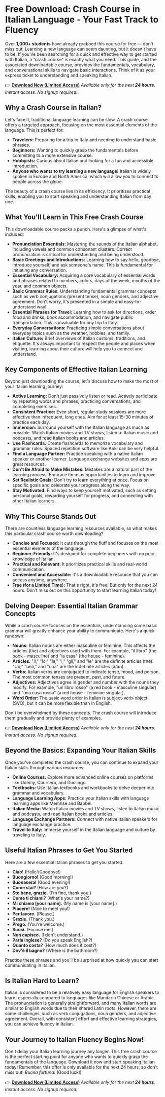 # Free Download: Crash Course in Italian Language - Your Fast Track to Fluency

Over **1,000+ students** have already grabbed this course for free — don’t miss out!
Learning a new language can seem daunting, but it doesn't have to be. If you've been searching for a quick and effective way to get started with Italian, a "crash course" is exactly what you need. This guide, and the associated downloadable course, provides the fundamentals, vocabulary, and conversational skills to navigate basic interactions. Think of it as your express ticket to understanding and speaking Italian.

👉 [**Download Now (Limited Access)**](https://udemywork.com/crash-course-in-italian-language)
_Available only for the next **24 hours**. Instant access. No signup required._

## Why a Crash Course in Italian?

Let's face it, traditional language learning can be slow. A crash course offers a targeted approach, focusing on the most essential elements of the language. This is perfect for:

*   **Travelers:** Preparing for a trip to Italy and needing to understand basic phrases.
*   **Beginners:** Wanting to quickly grasp the fundamentals before committing to a more extensive course.
*   **Hobbyists:** Curious about Italian and looking for a fun and accessible introduction.
*   **Anyone who wants to try learning a new language!** Italian is widely spoken in Europe and North America, which will allow you to connect to people across the globe.

The beauty of a crash course lies in its efficiency. It prioritizes practical skills, enabling you to start speaking and understanding Italian from day one.

## What You'll Learn in This Free Crash Course

This downloadable course packs a punch. Here's a glimpse of what's included:

*   **Pronunciation Essentials:** Mastering the sounds of the Italian alphabet, including vowels and common consonant clusters. Correct pronunciation is critical for understanding and being understood.
*   **Basic Greetings and Introductions:** Learning how to say hello, goodbye, introduce yourself, and ask someone's name. This is fundamental for initiating any conversation.
*   **Essential Vocabulary:** Acquiring a core vocabulary of essential words and phrases related to numbers, colors, days of the week, months of the year, and common objects.
*   **Basic Grammar Rules:** Understanding fundamental grammar concepts such as verb conjugations (present tense), noun genders, and adjective agreement. Don't worry, it's presented in a simple and easy-to-understand way!
*   **Essential Phrases for Travel:** Learning how to ask for directions, order food and drinks, book accommodation, and navigate public transportation. This is invaluable for any trip to Italy.
*   **Everyday Conversations:** Practicing simple conversations about everyday topics such as the weather, hobbies, and family.
*   **Italian Culture:** Brief overviews of Italian customs, traditions, and etiquette. It's always important to respect the people and places when visiting, learning about their culture will help you to connect and understand.

## Key Components of Effective Italian Learning

Beyond just downloading the course, let's discuss how to make the most of your Italian learning journey:

*   **Active Learning:** Don't just passively listen or read. Actively participate by repeating words and phrases, practicing conversations, and completing exercises.
*   **Consistent Practice:** Even short, regular study sessions are more effective than infrequent, long ones. Aim for at least 15-30 minutes of practice each day.
*   **Immersion:** Surround yourself with the Italian language as much as possible. Watch Italian movies and TV shows, listen to Italian music and podcasts, and read Italian books and articles.
*   **Use Flashcards:** Create flashcards to memorize vocabulary and grammar rules. Spaced repetition software like Anki can be very helpful.
*   **Find a Language Partner:** Practice speaking with a native Italian speaker or another learner. Language exchange websites and apps are great resources.
*   **Don't Be Afraid to Make Mistakes:** Mistakes are a natural part of the learning process. Embrace them as opportunities to learn and improve.
*   **Set Realistic Goals:** Don't try to learn everything at once. Focus on specific goals and celebrate your progress along the way.
*   **Stay Motivated:** Find ways to keep yourself motivated, such as setting personal goals, rewarding yourself for progress, and connecting with other Italian learners.

## Why This Course Stands Out

There are countless language learning resources available, so what makes this particular crash course worth downloading?

*   **Concise and Focused:** It cuts through the fluff and focuses on the most essential elements of the language.
*   **Beginner-Friendly:** It's designed for complete beginners with no prior knowledge of Italian.
*   **Practical and Relevant:** It prioritizes practical skills and real-world communication.
*   **Convenient and Accessible:** It's a downloadable resource that you can access anytime, anywhere.
*   **Free (for a Limited Time):** That's right, it's free! But only for the next 24 hours. Don't miss out on this opportunity to start learning Italian today!

## Delving Deeper: Essential Italian Grammar Concepts

While a crash course focuses on the essentials, understanding some basic grammar will greatly enhance your ability to communicate. Here's a quick rundown:

*   **Nouns:** Italian nouns are either masculine or feminine. This affects the articles (the) and adjectives used with them. For example, "il libro" (the book - masculine) and "la casa" (the house - feminine).
*   **Articles:** "Il," "lo," "la," "i," "gli," and "le" are the definite articles (the). "Un," "uno," and "una" are the indefinite articles (a/an).
*   **Verbs:** Italian verbs are conjugated to indicate tense, mood, and person. The most common tenses are present, past, and future.
*   **Adjectives:** Adjectives agree in gender and number with the nouns they modify. For example, "un libro rosso" (a red book - masculine singular) and "una casa rossa" (a red house - feminine singular).
*   **Word Order:** The basic word order in Italian is subject-verb-object (SVO), but it can be more flexible than in English.

Don't be overwhelmed by these concepts. The crash course will introduce them gradually and provide plenty of examples.

👉 [**Download Now (Limited Access)**](https://udemywork.com/crash-course-in-italian-language)
_Available only for the next **24 hours**. Instant access. No signup required._

## Beyond the Basics: Expanding Your Italian Skills

Once you've completed the crash course, you can continue to expand your Italian skills through various resources:

*   **Online Courses:** Explore more advanced online courses on platforms like Udemy, Coursera, and Duolingo.
*   **Textbooks:** Use Italian textbooks and workbooks to delve deeper into grammar and vocabulary.
*   **Language Learning Apps:** Practice your Italian skills with language learning apps like Memrise and Babbel.
*   **Italian Media:** Watch Italian movies and TV shows, listen to Italian music and podcasts, and read Italian books and articles.
*   **Language Exchange Partners:** Connect with native Italian speakers for language exchange practice.
*   **Travel to Italy:** Immerse yourself in the Italian language and culture by traveling to Italy.

## Useful Italian Phrases to Get You Started

Here are a few essential Italian phrases to get you started:

*   **Ciao!** (Hello!/Goodbye!)
*   **Buongiorno!** (Good morning!)
*   **Buonasera!** (Good evening!)
*   **Come stai?** (How are you?)
*   **Sto bene, grazie.** (I'm fine, thank you.)
*   **Come ti chiami?** (What's your name?)
*   **Mi chiamo [your name].** (My name is [your name].)
*   **Piacere!** (Nice to meet you!)
*   **Per favore.** (Please.)
*   **Grazie.** (Thank you.)
*   **Prego.** (You're welcome.)
*   **Scusi.** (Excuse me.)
*   **Non capisco.** (I don't understand.)
*   **Parla inglese?** (Do you speak English?)
*   **Quanto costa?** (How much does it cost?)
*   **Dov'è il bagno?** (Where is the bathroom?)

Practice these phrases and you'll be surprised at how quickly you can start communicating in Italian.

## Is Italian Hard to Learn?

Italian is considered to be a relatively easy language for English speakers to learn, especially compared to languages like Mandarin Chinese or Arabic. The pronunciation is generally straightforward, and many Italian words are similar to English words due to their shared Latin roots. However, there are some challenges, such as verb conjugations, noun genders, and adjective agreement. Overall, with consistent effort and effective learning strategies, you can achieve fluency in Italian.

## Your Journey to Italian Fluency Begins Now!

Don't delay your Italian learning journey any longer. This free crash course is the perfect starting point for anyone who wants to quickly grasp the fundamentals of the language. Download it now and start speaking Italian today! Remember, this offer is only available for the next 24 hours, so don't miss out! _Buona fortuna!_ (Good luck!)

👉 [**Download Now (Limited Access)**](https://udemywork.com/crash-course-in-italian-language)
_Available only for the next **24 hours**. Instant access. No signup required._
